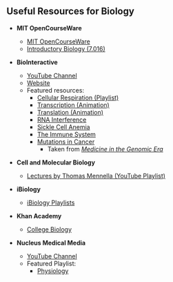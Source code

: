 ## Useful Resources for Biology

- **MIT OpenCourseWare**
  - [MIT OpenCourseWare](https://ocw.mit.edu)
  - [Introductory Biology (7.016)](https://ocw.mit.edu/courses/7-016-introductory-biology-fall-2018/)

- **BioInteractive**
  - [YouTube Channel](https://www.youtube.com/@biointeractive/playlists)  
  - [Website](https://www.biointeractive.org/)
  - Featured resources:
    - [Cellular Respiration (Playlist)](https://youtube.com/playlist?list=PLI1XjFOSo4gOymAvlRs_8sSUH1BKKUiDA&si=PQZZtstkffRmudW8)  
    - [Transcription (Animation)](http://www.hhmi.org/biointeractive/dna-transcription-advanced-detail)  
    - [Translation (Animation)](http://www.hhmi.org/biointeractive/translation-advanced-detail)  
    - [RNA Interference](http://www.hhmi.org/biointeractive/rna-interference)  
    - [Sickle Cell Anemia](http://www.hhmi.org/biointeractive/sickle-cell-anemia)
    - [The Immune System](https://www.biointeractive.org/classroom-resources/immune-system) 
    - [Mutations in Cancer](https://www.biointeractive.org/classroom-resources/mutations-cancer)  
      - Taken from *[Medicine in the Genomic Era](https://media.hhmi.org/hl/13Lect4.html?_gl=1*j173sc*_ga*MTU4NzA5NTMwLjE3NTc0MzA5MTA.*_ga_H0E1KHGJBH*czE3NTc1Mjc1OTUkbzQkZzEkdDE3NTc1Mjc1OTkkajU2JGwwJGgw)*

- **Cell and Molecular Biology**
  - [Lectures by Thomas Mennella (YouTube Playlist)](https://youtube.com/playlist?list=PL5xvztUyPgDqUJbluYcKW5ufLERslcu4q&si=xzip7zwEFx0MJ9OS)

- **iBiology**
  - [iBiology Playlists](https://www.ibiology.org/playlists/)

- **Khan Academy**
  - [College Biology](https://www.khanacademy.org/science/ap-biology/cell-structure-and-function/cell-structures-and-their-functions/v/introduction-to-the-cell)

- **Nucleus Medical Media**
  - [YouTube Channel](https://www.youtube.com/@nucleusmedicalmedia/playlists)
  - Featured Playlist:
      - [Physiology](https://www.youtube.com/watch?v=mH81Q9Dtodc&list=PLF_-tIFq2lAppIsJR8z5MLiyrGSaa4uNc)
